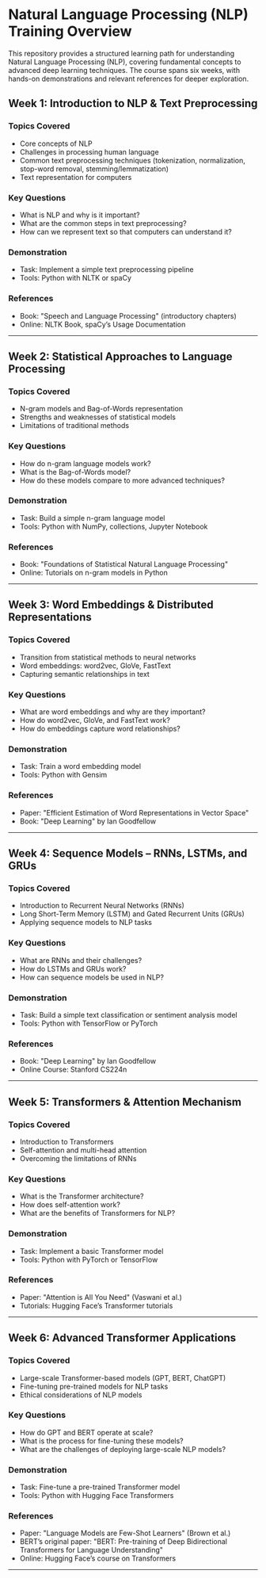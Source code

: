 # Natural Language Processing (NLP) Training Overview

This repository provides a structured learning path for understanding Natural Language Processing (NLP), covering fundamental concepts to advanced deep learning techniques. The course spans six weeks, with hands-on demonstrations and relevant references for deeper exploration.

## Week 1: Introduction to NLP & Text Preprocessing
### **Topics Covered**
- Core concepts of NLP
- Challenges in processing human language
- Common text preprocessing techniques (tokenization, normalization, stop-word removal, stemming/lemmatization)
- Text representation for computers

### **Key Questions**
- What is NLP and why is it important?
- What are the common steps in text preprocessing?
- How can we represent text so that computers can understand it?

### **Demonstration**
- Task: Implement a simple text preprocessing pipeline
- Tools: Python with NLTK or spaCy

### **References**
- Book: "Speech and Language Processing" (introductory chapters)
- Online: NLTK Book, spaCy’s Usage Documentation

---

## Week 2: Statistical Approaches to Language Processing
### **Topics Covered**
- N-gram models and Bag-of-Words representation
- Strengths and weaknesses of statistical models
- Limitations of traditional methods

### **Key Questions**
- How do n-gram language models work?
- What is the Bag-of-Words model?
- How do these models compare to more advanced techniques?

### **Demonstration**
- Task: Build a simple n-gram language model
- Tools: Python with NumPy, collections, Jupyter Notebook

### **References**
- Book: "Foundations of Statistical Natural Language Processing"
- Online: Tutorials on n-gram models in Python

---

## Week 3: Word Embeddings & Distributed Representations
### **Topics Covered**
- Transition from statistical methods to neural networks
- Word embeddings: word2vec, GloVe, FastText
- Capturing semantic relationships in text

### **Key Questions**
- What are word embeddings and why are they important?
- How do word2vec, GloVe, and FastText work?
- How do embeddings capture word relationships?

### **Demonstration**
- Task: Train a word embedding model
- Tools: Python with Gensim

### **References**
- Paper: "Efficient Estimation of Word Representations in Vector Space"
- Book: "Deep Learning" by Ian Goodfellow

---

## Week 4: Sequence Models – RNNs, LSTMs, and GRUs
### **Topics Covered**
- Introduction to Recurrent Neural Networks (RNNs)
- Long Short-Term Memory (LSTM) and Gated Recurrent Units (GRUs)
- Applying sequence models to NLP tasks

### **Key Questions**
- What are RNNs and their challenges?
- How do LSTMs and GRUs work?
- How can sequence models be used in NLP?

### **Demonstration**
- Task: Build a simple text classification or sentiment analysis model
- Tools: Python with TensorFlow or PyTorch

### **References**
- Book: "Deep Learning" by Ian Goodfellow
- Online Course: Stanford CS224n

---

## Week 5: Transformers & Attention Mechanism
### **Topics Covered**
- Introduction to Transformers
- Self-attention and multi-head attention
- Overcoming the limitations of RNNs

### **Key Questions**
- What is the Transformer architecture?
- How does self-attention work?
- What are the benefits of Transformers for NLP?

### **Demonstration**
- Task: Implement a basic Transformer model
- Tools: Python with PyTorch or TensorFlow

### **References**
- Paper: "Attention is All You Need" (Vaswani et al.)
- Tutorials: Hugging Face’s Transformer tutorials

---

## Week 6: Advanced Transformer Applications
### **Topics Covered**
- Large-scale Transformer-based models (GPT, BERT, ChatGPT)
- Fine-tuning pre-trained models for NLP tasks
- Ethical considerations of NLP models

### **Key Questions**
- How do GPT and BERT operate at scale?
- What is the process for fine-tuning these models?
- What are the challenges of deploying large-scale NLP models?

### **Demonstration**
- Task: Fine-tune a pre-trained Transformer model
- Tools: Python with Hugging Face Transformers

### **References**
- Paper: "Language Models are Few-Shot Learners" (Brown et al.)
- BERT’s original paper: "BERT: Pre-training of Deep Bidirectional Transformers for Language Understanding"
- Online: Hugging Face’s course on Transformers

---


